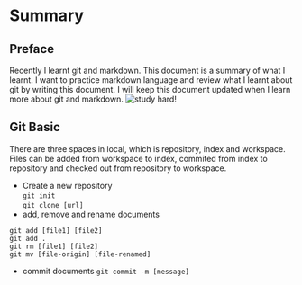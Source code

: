 # Summary

## Preface

Recently I learnt git and markdown. This document is a summary of what I learnt. I want to practice markdown language and review what I learnt about git by writing this document. I will keep this document updated when I learn more about git and markdown. 
![study hard!](https://github.com/QianleLi/Markdown/image/study_hard.jpg)

## Git Basic

There are three spaces in local, which is repository, index and workspace. Files can be added from workspace to index, commited from index to repository and checked out from repository to workspace.
- Create a new repository  
`git init`  
`git clone [url]`
- add, remove and rename documents
```
git add [file1] [file2]
git add .
git rm [file1] [file2]
git mv [file-origin] [file-renamed]
```
- commit documents
`git commit -m [message]`  

